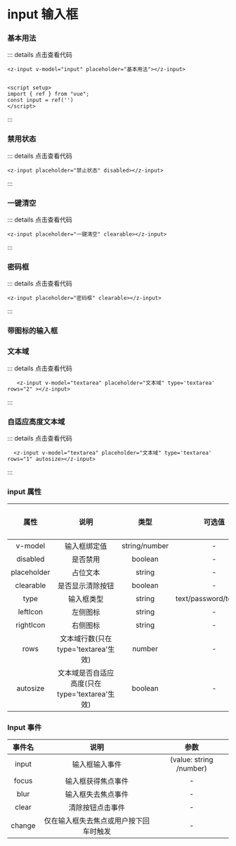 # input 输入框

### 基本用法

<z-input v-model="input" placeholder="基本用法"></z-input>


<script setup>
import { ref } from "vue";
const input = ref('')
const input1 = ref('')
const input2 = ref('')
const input3 = ref('')
const textarea = ref('')

</script>

::: details 点击查看代码
```vue
<z-input v-model="input" placeholder="基本用法"></z-input>


<script setup>
import { ref } from "vue";
const input = ref('')
</script>
```
:::


### 禁用状态

<z-input v-model="input2" placeholder="禁用状态" disabled></z-input>


::: details 点击查看代码
```vue
<z-input placeholder="禁止状态" disabled></z-input>

```
:::


### 一键清空

<z-input v-model="input3" placeholder="一键清空" clearable></z-input>


::: details 点击查看代码
```vue
<z-input placeholder="一键清空" clearable></z-input>

```
:::


### 密码框


<z-input v-model="input1" placeholder="密码框" type='password'></z-input>

::: details 点击查看代码
```vue
<z-input placeholder="密码框" clearable></z-input>

```
:::


### 带图标的输入框
<z-row>
    <z-col span="8">
        <z-input v-model="input" placeholder="带图标的输入框" leftIcon="icon-close"></z-input>
    </z-col>
</z-row>
<z-row>
    <z-col span="8">
        <z-input v-model="input" placeholder="带图标的输入框" rightIcon="icon-close"></z-input>
    </z-col>
</z-row>

### 文本域

<z-input v-model="textarea" placeholder="文本域" type='textarea' rows="2"></z-input>



::: details 点击查看代码
```vue
   <z-input v-model="textarea" placeholder="文本域" type='textarea' rows="2" ></z-input>

```
:::


### 自适应高度文本域

<z-input v-model="textarea" placeholder="文本域" type='textarea' rows="1" autosize></z-input>

::: details 点击查看代码
```vue
  <z-input v-model="textarea" placeholder="文本域" type='textarea' rows="1" autosize></z-input>
```
:::



### input 属性

|    属性      |       说明      |     类型       |  可选值               |     默认值     |
|:------------:|:--------------:|:--------------:|:------------------:|:----------------:|
| v-model   | 输入框绑定值  | string/number         | -                    | -                 |
| disabled   | 是否禁用  | boolean         | -                    |-                 |
| placeholder   | 占位文本  | string         | -                    |-                 |
| clearable   | 是否显示清除按钮  | boolean         | -                    |-                 |
| type   | 输入框类型  | string         | text/password/textarea        | text             |
| leftIcon   | 左侧图标  | string         | -                    |-                 |
| rightIcon   | 右侧图标  | string         | -                    |-                 |
| rows   | 文本域行数(只在type='textarea'生效)  | number         | -                    |-                 |
| autosize   | 文本域是否自适应高度(只在type='textarea'生效)  | boolean         | -                    |-                 |




### Input 事件
|    事件名      |       说明      |     参数       |
|:------------:|:--------------:|:--------------:|
| input   | 输入框输入事件  | 	(value: string /number)         |
| focus   | 输入框获得焦点事件  | -         |
| blur   | 输入框失去焦点事件  | -         |
| clear   | 清除按钮点击事件  | -         |
| change   | 仅在输入框失去焦点或用户按下回车时触发  | -         |
